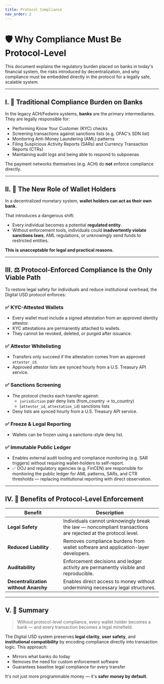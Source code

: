```yaml
---
title: Protocol Compliance
nav_order: 2
---
```


# 🛡️ Why Compliance Must Be Protocol-Level

This document explains the regulatory burden placed on banks in today's financial system, the risks introduced by decentralization, and why compliance must be embedded directly in the protocol for a legally safe, scalable system.

---

## I. 🏦 Traditional Compliance Burden on Banks

In the legacy ACH/Fedwire systems, **banks** are the primary intermediaries. They are legally responsible for:

- Performing Know Your Customer (KYC) checks
- Screening transactions against sanctions lists (e.g. OFAC's SDN list)
- Monitoring Anti-Money Laundering (AML) patterns
- Filing Suspicious Activity Reports (SARs) and Currency Transaction Reports (CTRs)
- Maintaining audit logs and being able to respond to subpoenas

The payment networks themselves (e.g. ACH) do **not** enforce compliance directly.

---

## II. 🧍 The New Role of Wallet Holders

In a decentralized monetary system, **wallet holders can act as their own bank**.

That introduces a dangerous shift:
- Every individual becomes a potential **regulated entity**.
- Without enforcement tools, individuals could **inadvertently violate sanctions laws**, AML regulations, or unknowingly send funds to restricted entities.

**This is unacceptable for legal and practical reasons.**

---

## III. ⚖️ Protocol-Enforced Compliance Is the Only Viable Path

To restore legal safety for individuals and reduce institutional overhead, the Digital USD protocol enforces:

### ✅ KYC-Attested Wallets
- Every wallet must include a signed attestation from an approved identity attestor.
- KYC attestations are permanently attached to wallets.
- They cannot be revoked, deleted, or purged after issuance.

### ✅ Attestor Whitelisting
- Transfers only succeed if the attestation comes from an approved `attestor_id`.
- Approved attestor lists are synced hourly from a U.S. Treasury API service.

### ✅ Sanctions Screening
- The protocol checks each transfer against:
  - `jurisdiction` pair deny lists (from_country → to_country)
  - (`attestor_id`, `attestation_id`) sanctions lists
- Deny lists are synced hourly from a U.S. Treasury API service.

### ✅ Freeze & Legal Reporting
- Wallets can be frozen using a sanctions-style deny list.

### ✅ Immutable Public Ledger
- Enables external audit tooling and compliance monitoring (e.g. SAR triggers) without requiring wallet-holders to self-report.
- ✅ DOJ and regulatory agencies (e.g. FinCEN) are responsible for monitoring the public ledger for AML patterns, SARs, and CTR thresholds — replacing institutional reporting with direct observation.


---

## IV. 🧠 Benefits of Protocol-Level Enforcement

| Benefit | Description |
|--------|-------------|
| **Legal Safety** | Individuals cannot unknowingly break the law — noncompliant transactions are rejected at the protocol level. |
| **Reduced Liability** | Removes compliance burdens from wallet software and application-layer developers. |
| **Auditability** | Enforcement decisions and ledger activity are permanently visible and reproducible. |
| **Decentralization without Anarchy** | Enables direct access to money without undermining necessary legal structures. |

---

## V. 🔁 Summary

> Without protocol-level compliance, every wallet holder becomes a bank — and every transaction becomes a legal minefield.

The Digital USD system preserves **legal clarity**, **user safety**, and **institutional compatibility** by encoding compliance directly into transaction logic. This approach:
- Mirrors what banks do today
- Removes the need for custom enforcement software
- Guarantees baseline legal compliance for every transfer

It's not just more programmable money — it's **safer money by default**.

